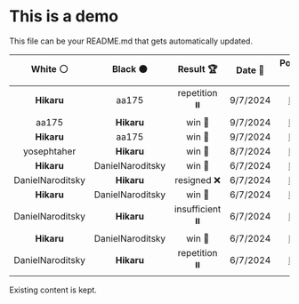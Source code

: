 # This is a demo

This file can be your README.md that gets automatically updated.

<!--START_SECTION:chessStats-->
<!-- Automatically generated with https://github.com/Balastrong/chess-stats-action -->

| White ⚪ | Black ⚫ | Result 🏆 | Date 📅 | Position 🗺️ |
|:---:|:---:|:---:|:---:|:---:|
| **Hikaru** | aa175 | repetition ⏸️ | 9/7/2024 | <a href="http://www.ee.unb.ca/cgi-bin/tervo/fen.pl?select=8/8/6p1/R7/5k2/P1NK4/8/q7 w - -">Link</a> |
| aa175 | **Hikaru** | win 🥇 | 9/7/2024 | <a href="http://www.ee.unb.ca/cgi-bin/tervo/fen.pl?select=8/6R1/6p1/r6n/3k4/6K1/5P2/8 w - -">Link</a> |
| **Hikaru** | aa175 | win 🥇 | 9/7/2024 | <a href="http://www.ee.unb.ca/cgi-bin/tervo/fen.pl?select=6k1/pp3p1p/2p2Qp1/8/2q1p3/6K1/PP4PP/3R4 b - -">Link</a> |
| yosephtaher | **Hikaru** | win 🥇 | 8/7/2024 | <a href="http://www.ee.unb.ca/cgi-bin/tervo/fen.pl?select=7r/4k3/8/1n4P1/6K1/4N3/8/8 w - -">Link</a> |
| **Hikaru** | DanielNaroditsky | win 🥇 | 6/7/2024 | <a href="http://www.ee.unb.ca/cgi-bin/tervo/fen.pl?select=8/pp5R/4p1pn/5p1k/4Nq2/2R5/P4PK1/1B6 w - -">Link</a> |
| DanielNaroditsky | **Hikaru** | resigned ❌ | 6/7/2024 | <a href="http://www.ee.unb.ca/cgi-bin/tervo/fen.pl?select=r5k1/1p1q2b1/p2rn2p/2pN1Np1/P7/2P4P/1P3PP1/R2Q1RK1 b - -">Link</a> |
| **Hikaru** | DanielNaroditsky | win 🥇 | 6/7/2024 | <a href="http://www.ee.unb.ca/cgi-bin/tervo/fen.pl?select=8/6k1/2P1K1p1/2q1Q2p/8/3P2PP/8/8 b - -">Link</a> |
| DanielNaroditsky | **Hikaru** | insufficient ⏸️ | 6/7/2024 | <a href="http://www.ee.unb.ca/cgi-bin/tervo/fen.pl?select=8/8/K7/8/k7/8/8/8 w - -">Link</a> |
| **Hikaru** | DanielNaroditsky | win 🥇 | 6/7/2024 | <a href="http://www.ee.unb.ca/cgi-bin/tervo/fen.pl?select=8/5pk1/6p1/3p2Pp/8/8/1n6/R5K1 b - -">Link</a> |
| DanielNaroditsky | **Hikaru** | repetition ⏸️ | 6/7/2024 | <a href="http://www.ee.unb.ca/cgi-bin/tervo/fen.pl?select=1Q6/1p2P1k1/7p/2p2pp1/8/2P5/3q1K2/8 w - -">Link</a> |

<!--END_SECTION:chessStats-->

Existing content is kept.
